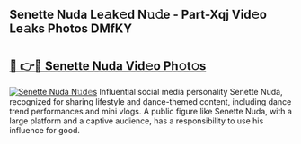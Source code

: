 ## Senette Nuda Le𝚊k𝚎d N𝚞𝚍e - Part-Xqj Vid𝚎o Le𝚊ks Photos DMfKY

# <h2><a href="http://fbfg4k.evod.top/?m=Senette+Nuda">🔗 👉🔴 Senette Nuda Vid𝚎o Ph𝚘t𝚘s</a></h2>

[![Senette Nuda N𝚞d𝚎s](https://i.imgur.com/8V9OHl7.gif)](http://fbfg4k.evod.top/?m=Senette+Nuda)
Influential social media personality Senette Nuda, recognized for sharing lifestyle and dance-themed content, including dance trend performances and mini vlogs. A public figure like Senette Nuda, with a large platform and a captive audience, has a responsibility to use his influence for good. 
